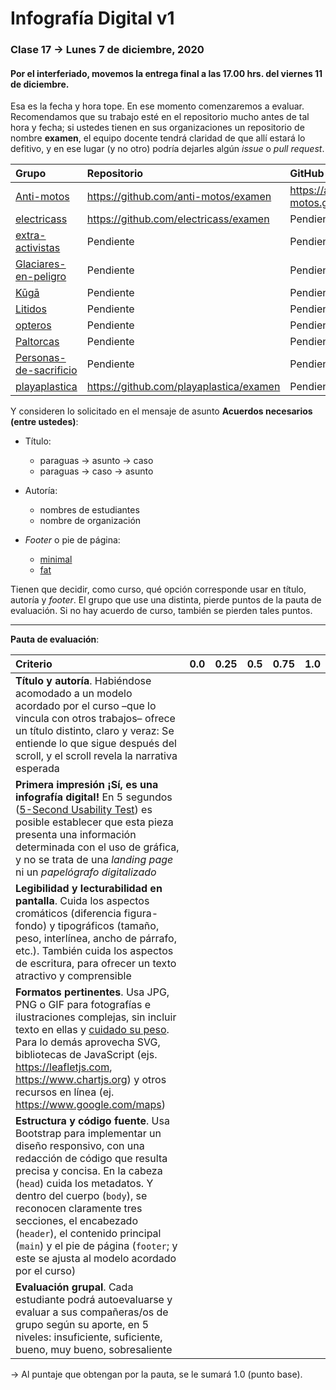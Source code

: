 # Infografía Digital v1

### Clase 17 → Lunes 7 de diciembre, 2020

#### Por el interferiado, movemos la entrega final a las 17.00 hrs. del viernes 11 de diciembre.

Esa es la fecha y hora tope. En ese momento comenzaremos a evaluar. Recomendamos que su trabajo esté en el repositorio mucho antes de tal hora y fecha; si ustedes tienen en sus organizaciones un repositorio de nombre **examen**, el equipo docente tendrá claridad de que allí estará lo defitivo, y en ese lugar (y no otro) podría dejarles algún *issue* o *pull request*. 

| Grupo                                          | Repositorio                                 | GitHub Page                            |
|:-----------------------------------------------|:--------------------------------------------|:---------------------------------------|
| [Anti-motos](https://github.com/anti-motos)    | https://github.com/anti-motos/examen        | https://anti-motos.github.io/examen/   |
| [electricass](https://github.com/electricass)  | https://github.com/electricass/examen       | Pendiente                              |
| [extra-activistas](https://github.com/extra-activista) | Pendiente                           | Pendiente                              |
| [Glaciares-en-peligro](https://github.com/Glaciares-en-peligro) | Pendiente                  | Pendiente                              | 
| [Kūgā](https://github.com/KugaGraphic)         | Pendiente                                   | Pendiente                              |
| [Litidos](https://github.com/Litidos)          | Pendiente                                   | Pendiente                              |
| [opteros](https://github.com/opteros)          | Pendiente                                   | Pendiente                              |
| [Paltorcas](https://github.com/Paltorcas/)     | Pendiente                                   | Pendiente                              |
| [Personas-de-sacrificio](https://github.com/Personas-de-sacrificio) | Pendiente              | Pendiente                              | 
| [playaplastica](https://github.com/playaplastica/) | https://github.com/playaplastica/examen | Pendiente                              |

Y consideren lo solicitado en el mensaje de asunto **Acuerdos necesarios (entre ustedes)**:

- Título:
  - paraguas → asunto → caso
  - paraguas → caso → asunto

- Autoría: 
  - nombres de estudiantes
  - nombre de organización

- *Footer* o pie de página:
  - [minimal](https://profesorfaco.github.io/dno075-2020/clase-01/)
  - [fat](http://ui-patterns.com/patterns/FatFooter/examples/74)
 
 Tienen que decidir, como curso, qué opción corresponde usar en título, autoría y *footer*. El grupo que use una distinta, pierde puntos de la pauta de evaluación. Si no hay acuerdo de curso, también se pierden tales puntos.
 
- - - - - - - - - - - - - - - -
  
**Pauta de evaluación**:

| Criterio | 0.0   | 0.25  | 0.5   | 0.75  | 1.0   |
|:---------|:-----:|:-----:|:-----:|:-----:|:-----:|
| **Título y autoría**. Habiéndose acomodado a un modelo acordado por el curso –que lo vincula con otros trabajos– ofrece un título distinto, claro y veraz: Se entiende lo que sigue después del scroll, y el scroll revela la narrativa esperada | | | | | |
| **Primera impresión ¡Sí, es una infografía digital!**	En 5 segundos ([5-Second Usability Test](https://www.youtube.com/watch?v=X0FG0jCqLYQ)) es posible establecer que esta pieza presenta una información determinada con el uso de gráfica, y no se trata de una *landing page* ni un *papelógrafo digitalizado* | | | | | | 
| **Legibilidad y lecturabilidad en pantalla**. Cuida los aspectos cromáticos (diferencia figura-fondo) y tipográficos (tamaño, peso, interlínea, ancho de párrafo, etc.). También cuida los aspectos de escritura, para ofrecer un texto atractivo y comprensible | | | | | |
| **Formatos pertinentes**. Usa JPG, PNG o GIF para fotografías e ilustraciones complejas, sin incluir texto en ellas y [cuidado su peso](https://nbadiola.com/peso-ideal-fotografia-para-web/). Para lo demás aprovecha SVG, bibliotecas de JavaScript (ejs. https://leafletjs.com, https://www.chartjs.org) y otros recursos en línea (ej. https://www.google.com/maps) | | | | | |
| **Estructura y código fuente**. Usa Bootstrap para implementar un diseño responsivo, con una redacción de código que resulta precisa y concisa. En la cabeza (`head`) cuida los metadatos. Y dentro del cuerpo (`body`), se reconocen claramente tres secciones, el encabezado (`header`), el contenido principal (`main`) y el pie de página (`footer`; y este se ajusta al modelo acordado por el curso) | | | | | |
| **Evaluación grupal**. Cada estudiante podrá autoevaluarse y evaluar a sus compañeras/os de grupo según su aporte, en 5 niveles: insuficiente, suficiente, bueno, muy bueno, sobresaliente | | | | | |

→ Al puntaje que obtengan por la pauta, se le sumará 1.0 (punto base).
